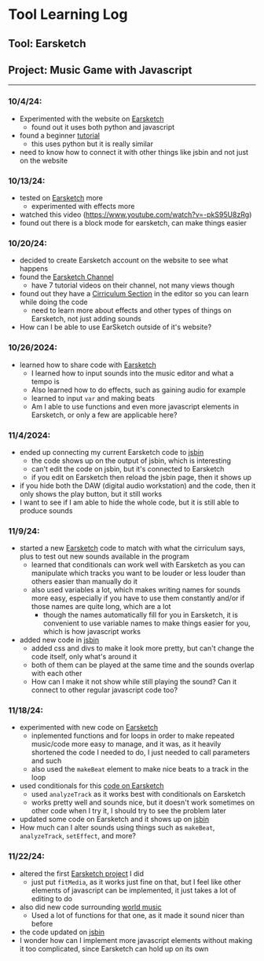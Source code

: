 # Tool Learning Log

## Tool: **Earsketch**

## Project: **Music Game with Javascript**

---

### 10/4/24:
* Experimented with the website on [Earsketch](https://earsketch.gatech.edu/earsketch2/)
  * found out it uses both python and javascript
* found a beginner [tutorial](https://www.youtube.com/watch?v=NtaGTRA48ms)
  * this uses python but it is really similar
* need to know how to connect it with other things like jsbin and not just on the website

### 10/13/24:
* tested on [Earsketch](https://earsketch.gatech.edu/earsketch2/?sharing=MiQYCfFVzS1eXFgGYppkFg) more
  * experimented with effects more
* watched this video (https://www.youtube.com/watch?v=-pkS95U8zRg)
* found out there is a block mode for earsketch, can make things easier

### 10/20/24:
* decided to create Earsketch account on the website to see what happens
* found the [Earsketch Channel](https://www.youtube.com/channel/UCqtFcjm-0WMCxl0y-m87EuQ)
  * have 7 tutorial videos on their channel, not many views though
* found out they have a [Cirriculum Section](https://earsketch.gatech.edu/earsketch2/?curriculum=/en/v2/unit-1&language=javascript) in the editor so you can learn while doing the code
  * need to learn more about effects and other types of things on Earsketch, not just adding sounds
* How can I be able to use EarSketch outside of it's website?

### 10/26/2024:
* learned how to share code with [Earsketch](https://earsketch.gatech.edu/earsketch2/?sharing=MiQYCfFVzS1eXFgGYppkFg)
  * I learned how to input sounds into the music editor and what a tempo is
  * Also learned how to do effects, such as gaining audio for example
  * learned to input `var` and making beats
  * Am I able to use functions and even more javascript elements in Earsketch, or only a few are applicable here?
 
### 11/4/2024:
* ended up connecting my current Earsketch code to [jsbin](https://jsbin.com/woxajunela/1/edit?html,output)
  * the code shows up on the output of jsbin, which is interesting
  * can't edit the code on jsbin, but it's connected to Earsketch
  * if you edit on Earsketch then reload the jsbin page, then it shows up
* if you hide both the DAW (digital audio workstation) and the code, then it only shows the play button, but it still works
* I want to see if I am able to hide the whole code, but it is still able to produce sounds

### 11/9/24:
* started a new [Earsketch](https://earsketch.gatech.edu/earsketch2/?sharing=mMnc0kl_hpBlouIoSmUzQA) code to match with what the cirriculum says, plus to test out new sounds available in the program
  * learned that conditionals can work well with Earsketch as you can manipulate which tracks you want to be louder or less louder than others easier than manually do it
  * also used variables a lot, which makes writing names for sounds more easy, especially if you have to use them constantly and/or if those names are quite long, which are a lot
    * though the names automatically fill for you in Earsketch, it is convenient to use variable names to make things easier for you, which is how javascript works
* added new code in [jsbin](https://jsbin.com/yayubolaze/edit?html,css,output)
  * added css and divs to make it look more pretty, but can't change the code itself, only what's around it
  * both of them can be played at the same time and the sounds overlap with each other
  * How can I make it not show while still playing the sound? Can it connect to other regular javascript code too?
 
### 11/18/24:
* experimented with new code on [Earsketch](https://earsketch.gatech.edu/earsketch2/?sharing=6RUq-vYFHsDSki1kbHMugw)
  * inplemented functions and for loops in order to make repeated music/code more easy to manage, and it was, as it heavily shortened the code I needed to do, I just needed to call parameters and such
  * also used the `makeBeat` element to make nice beats to a track in the loop
* used conditionals for this [code on Earsketch](https://earsketch.gatech.edu/earsketch2/?sharing=mMnc0kl_hpBlouIoSmUzQA)
  * used `analyzeTrack` as it works best with conditionals on Earsketch
  * works pretty well and sounds nice, but it doesn't work sometimes on other code when I try it, I should try to see the problem later
* updated some code on Earsketch and it shows up on [jsbin](https://jsbin.com/kopusibawu/edit?html,css,output)
* How much can I alter sounds using things such as `makeBeat`, `analyzeTrack`, `setEffect`, and more?

### 11/22/24:
* altered the first [Earsketch project](https://earsketch.gatech.edu/earsketch2/?sharing=MiQYCfFVzS1eXFgGYppkFg) I did
  * just put `fitMedia`, as it works just fine on that, but I feel like other elements of javascript can be implemented, it just takes a lot of editing to do
* also did new code surrounding [world music](https://earsketch.gatech.edu/earsketch2/?sharing=WlIuL5eON1uG6ilE5frDVg)
  * Used a lot of functions for that one, as it made it sound nicer than before
* the code updated on [jsbin](https://jsbin.com/yayubolaze/edit?html,output)
* I wonder how can I implement more javascript elements without making it too complicated, since Earsketch can hold up on its own

<!-- 
* Links you used today (websites, videos, etc)
* Things you tried, progress you made, etc
* Challenges, a-ha moments, etc
* Questions you still have
* What you're going to try next
-->
